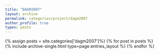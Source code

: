 ```yaml
---
title: "DAGM2007"
layout: archive
permalink: categories/project/dagm2007
author_profile: true
types: posts
---
```


{% assign posts = site.categories['dagm2007']%}
{% for post in posts %}
  {% include archive-single.html type=page.entries_layout %}
{% endfor %}